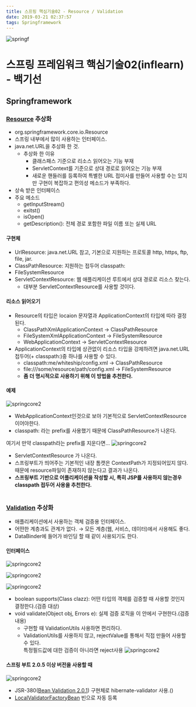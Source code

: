 ```yaml
---
title: 스프링 핵심기술02 - Resource / Validation
date: 2019-03-21 02:37:57
tags: Springframework
---
```

![springf](/images/springframwork-logo.png)
# 스프링 프레임워크 핵심기술02(inflearn) - 백기선 
## Springframework

### [Resource](https://docs.spring.io/spring-framework/docs/current/javadoc-api/org/springframework/core/io/Resource.html) 추상화
- org.springframework.core.io.Resource
- 스프링 내부에서 많이 사용하는 인터페이스.
- java.net.URL을 추상화 한 것.
    - 추상화 한 이유
        - 클래스패스 기준으로 리소스 읽어오는 기능 부재
        - ServletContext를 기준으로 상대 경로로 읽어오는 기능 부재
        - 새로운 핸들러를 등록하여 특별한 URL 접미사를 만들어 사용할 수는 있지만 구현이 복잡하고 편의성 메소드가 부족하다.
- 상속 받은 인터페이스
- 주요 메소드
    - getInputStream()
    - exitst()
    - isOpen()
    - getDescription(): 전체 경로 포함한 파일 이름 또는 실제 URL

#### 구현체
- UrlResource: java.net.URL 참고, 기본으로 지원하는 프로토콜 http, https, ftp, file, jar.
- ClassPathResource: 지원하는 접두어 classpath:
- FileSystemResource
- ServletContextResource: 웹 애플리케이션 루트에서 상대 경로로 리소스 찾는다.
    - 대부분 ServletContextResource를 사용할 것이다.   

#### 리소스 읽어오기
- Resource의 타입은 locaion 문자열과 ApplicationContext의 타입에 따라 결정 된다.
    - ClassPathXmlApplicationContext -> ClassPathResource
    - FileSystemXmlApplicationContext -> FileSystemResource
    - WebApplicationContext -> ServletContextResource
- ApplicationContext의 타입에 상관없이 리소스 타입을 강제하려면 java.net.URL 접두어(+ classpath:)중 하나를 사용할 수 있다.
    - classpath:me/whiteship/config.xml -> ClassPathResource
    - file:///some/resource/path/config.xml -> FileSystemResource
    - **좀 더 명시적으로 사용하기 위해 이 방법을 추천한다.**

#### 예제
![springcore2](/images/springc/springcore02-01.png)
- WebApplicationContext인것으로 보아 기본적으로 ServletContextResource 이어야한다.
- classpath: 라는 prefix를 사용했기 때문에 ClassPathResource가 나온다.

여기서 만약 classpath라는 prefix를 지운다면...
![springcore2](/images/springc/springcore02-02.png)
- ServletContextResource 가 나온다.
- 스프링부트가 띄어주는 기본적인 내장 톰캣은 ContextPath가 지정되어있지 않다.   
때문에 resource파일이 존재하지 않는다고 결과가 나온다.
- **스프링부트 기반으로 어플리케이션을 작성할 시, 특히 JSP를 사용하지 않는경우 classpath 접두어 사용을 추천한다.**
<br><br>

### [Validation](https://docs.spring.io/spring/docs/current/javadoc-api/org/springframework/validation/Validator.html) 추상화
- 애플리케이션에서 사용하는 객체 검증용 인터페이스.
- 어떤한 계층과도 관계가 없다. → 모든 계층(웹, 서비스, 데이터)에서 사용해도 좋다.
- DataBinder에 들어가 바인딩 할 때 같이 사용되기도 한다.

#### 인터페이스
![springcore2](/images/springc/springcore02-05.png)

![springcore2](/images/springc/springcore02-03.png)

![springcore2](/images/springc/springcore02-04.png)
- boolean supports(Class clazz): 어떤 타입의 객체를 검증할 때 사용할 것인지 결정한다.(검증 대상)
- void validate(Object obj, Errors e): 실제 검증 로직을 이 안에서 구현한다.(검증 내용)
    - 구현할 때 ValidationUtils 사용하면 편리하다.
    - ValidationUtils를 사용하지 않고, rejectValue를 통해서 직접 만들어 사용할 수 있다.   
    특정필드값에 대한 검증이 아니라면 reject사용
    ![springcore2](/images/springc/springcore02-06.png)    

#### 스프링 부트 2.0.5 이상 버전을 사용할 때
![springcore2](/images/springc/springcore02-07.png)
- JSR-380([Bean Validation 2.0.1](https://docs.jboss.org/hibernate/beanvalidation/spec/2.0/api/)) 구현체로 hibernate-validator 사용.()
- [LocalValidatorFactoryBean](https://docs.spring.io/spring-framework/docs/current/javadoc-api/org/springframework/validation/beanvalidation/LocalValidatorFactoryBean.html) 빈으로 자동 등록
<br><br>